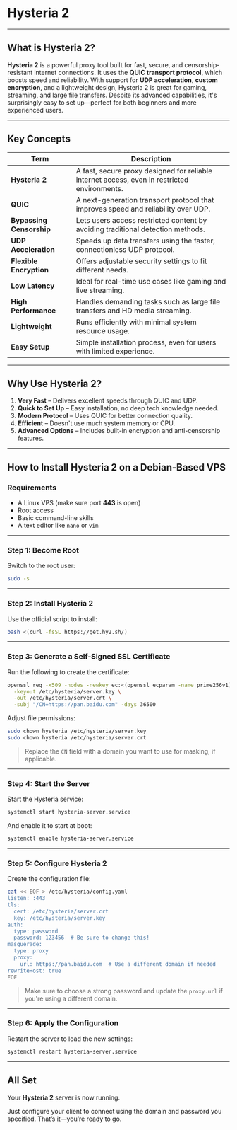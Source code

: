 # Hysteria 2

---

## What is Hysteria 2?

**Hysteria 2** is a powerful proxy tool built for fast, secure, and censorship-resistant internet connections. It uses the **QUIC transport protocol**, which boosts speed and reliability. With support for **UDP acceleration**, **custom encryption**, and a lightweight design, Hysteria 2 is great for gaming, streaming, and large file transfers. Despite its advanced capabilities, it's surprisingly easy to set up—perfect for both beginners and more experienced users.

---

## Key Concepts

| Term                     | Description                                                                                  |
| ------------------------ | -------------------------------------------------------------------------------------------- |
| **Hysteria 2**           | A fast, secure proxy designed for reliable internet access, even in restricted environments. |
| **QUIC**                 | A next-generation transport protocol that improves speed and reliability over UDP.           |
| **Bypassing Censorship** | Lets users access restricted content by avoiding traditional detection methods.              |
| **UDP Acceleration**     | Speeds up data transfers using the faster, connectionless UDP protocol.                      |
| **Flexible Encryption**  | Offers adjustable security settings to fit different needs.                                  |
| **Low Latency**          | Ideal for real-time use cases like gaming and live streaming.                                |
| **High Performance**     | Handles demanding tasks such as large file transfers and HD media streaming.                 |
| **Lightweight**          | Runs efficiently with minimal system resource usage.                                         |
| **Easy Setup**           | Simple installation process, even for users with limited experience.                         |

---

## Why Use Hysteria 2?

1. **Very Fast** – Delivers excellent speeds through QUIC and UDP.
2. **Quick to Set Up** – Easy installation, no deep tech knowledge needed.
3. **Modern Protocol** – Uses QUIC for better connection quality.
4. **Efficient** – Doesn't use much system memory or CPU.
5. **Advanced Options** – Includes built-in encryption and anti-censorship features.

---

## How to Install Hysteria 2 on a Debian-Based VPS

### Requirements

- A Linux VPS (make sure port **443** is open)
- Root access
- Basic command-line skills
- A text editor like `nano` or `vim`

---

### Step 1: Become Root

Switch to the root user:

```bash
sudo -s
```

---

### Step 2: Install Hysteria 2

Use the official script to install:

```bash
bash <(curl -fsSL https://get.hy2.sh/)
```

---

### Step 3: Generate a Self-Signed SSL Certificate

Run the following to create the certificate:

```bash
openssl req -x509 -nodes -newkey ec:<(openssl ecparam -name prime256v1) \
  -keyout /etc/hysteria/server.key \
  -out /etc/hysteria/server.crt \
  -subj "/CN=https://pan.baidu.com" -days 36500
```

Adjust file permissions:

```bash
sudo chown hysteria /etc/hysteria/server.key
sudo chown hysteria /etc/hysteria/server.crt
```

> Replace the `CN` field with a domain you want to use for masking, if applicable.

---

### Step 4: Start the Server

Start the Hysteria service:

```bash
systemctl start hysteria-server.service
```

And enable it to start at boot:

```bash
systemctl enable hysteria-server.service
```

---

### Step 5: Configure Hysteria 2

Create the configuration file:

```bash
cat << EOF > /etc/hysteria/config.yaml
listen: :443
tls:
  cert: /etc/hysteria/server.crt
  key: /etc/hysteria/server.key
auth:
  type: password
  password: 123456  # Be sure to change this!
masquerade:
  type: proxy
  proxy:
    url: https://pan.baidu.com  # Use a different domain if needed
rewriteHost: true
EOF
```

> Make sure to choose a strong password and update the `proxy.url` if you're using a different domain.

---

### Step 6: Apply the Configuration

Restart the server to load the new settings:

```bash
systemctl restart hysteria-server.service
```

---

## All Set

Your **Hysteria 2** server is now running.

Just configure your client to connect using the domain and password you specified. That’s it—you’re ready to go.
